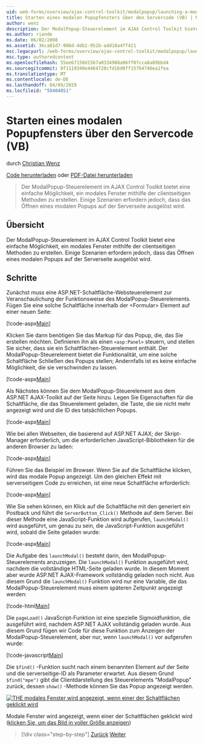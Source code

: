 ```yaml
---
uid: web-forms/overview/ajax-control-toolkit/modalpopup/launching-a-modal-popup-window-from-server-code-vb
title: Starten eines modalen Popupfensters über den Servercode (VB) | Microsoft-Dokumentation
author: wenz
description: Der ModalPopup-Steuerelement im AJAX Control Toolkit bietet eine einfache Möglichkeit, ein modales Fenster mithilfe der clientseitigen Methoden zu erstellen. Einige Szenarien erfordern jedoch, t...
ms.author: riande
ms.date: 06/02/2008
ms.assetid: 36ca81d7-906d-4db2-952b-add18a4ff421
msc.legacyurl: /web-forms/overview/ajax-control-toolkit/modalpopup/launching-a-modal-popup-window-from-server-code-vb
msc.type: authoredcontent
ms.openlocfilehash: 55ee67150d1567a0334988a06ff0fcca8a89bbd4
ms.sourcegitcommit: 0f1119340e4464720cfd16d0ff15764746ea1fea
ms.translationtype: MT
ms.contentlocale: de-DE
ms.lasthandoff: 04/09/2019
ms.locfileid: "59404051"
---
```

# <a name="launching-a-modal-popup-window-from-server-code-vb"></a>Starten eines modalen Popupfensters über den Servercode (VB)

durch [Christian Wenz](https://github.com/wenz)

[Code herunterladen](http://download.microsoft.com/download/2/4/0/24052038-f942-4336-905b-b60ae56f0dd5/ModalPopup1.vb.zip) oder [PDF-Datei herunterladen](http://download.microsoft.com/download/b/6/a/b6ae89ee-df69-4c87-9bfb-ad1eb2b23373/modalpopup1VB.pdf)

> Der ModalPopup-Steuerelement im AJAX Control Toolkit bietet eine einfache Möglichkeit, ein modales Fenster mithilfe der clientseitigen Methoden zu erstellen. Einige Szenarien erfordern jedoch, dass das Öffnen eines modalen Popups auf der Serverseite ausgelöst wird.


## <a name="overview"></a>Übersicht

Der ModalPopup-Steuerelement im AJAX Control Toolkit bietet eine einfache Möglichkeit, ein modales Fenster mithilfe der clientseitigen Methoden zu erstellen. Einige Szenarien erfordern jedoch, dass das Öffnen eines modalen Popups auf der Serverseite ausgelöst wird.

## <a name="steps"></a>Schritte

Zunächst muss eine ASP.NET-Schaltfläche-Websteuerelement zur Veranschaulichung der Funktionsweise des ModalPopup-Steuerelements. Fügen Sie eine solche Schaltfläche innerhalb der &lt;Formular&gt; Element auf einer neuen Seite:

[!code-aspx[Main](launching-a-modal-popup-window-from-server-code-vb/samples/sample1.aspx)]

Klicken Sie dann benötigen Sie das Markup für das Popup, die, das Sie erstellen möchten. Definieren ihn als einen `<asp:Panel>` steuern, und stellen Sie sicher, dass sie ein Schaltflächen-Steuerelement enthält. Der ModalPopup-Steuerelement bietet die Funktionalität, um eine solche Schaltfläche Schließen des Popups stellen; Andernfalls ist es keine einfache Möglichkeit, die sie verschwinden zu lassen.

[!code-aspx[Main](launching-a-modal-popup-window-from-server-code-vb/samples/sample2.aspx)]

Als Nächstes können Sie dem ModalPopup-Steuerelement aus dem ASP.NET AJAX-Toolkit auf der Seite hinzu. Legen Sie Eigenschaften für die Schaltfläche, die das Steuerelement geladen, die Taste, die sie nicht mehr angezeigt wird und die ID des tatsächlichen Popups.

[!code-aspx[Main](launching-a-modal-popup-window-from-server-code-vb/samples/sample3.aspx)]

Wie bei allen Webseiten, die basierend auf ASP.NET AJAX; der Skript-Manager erforderlich, um die erforderlichen JavaScript-Bibliotheken für die anderen Browser zu laden:

[!code-aspx[Main](launching-a-modal-popup-window-from-server-code-vb/samples/sample4.aspx)]

Führen Sie das Beispiel im Browser. Wenn Sie auf die Schaltfläche klicken, wird das modale Popup angezeigt. Um den gleichen Effekt mit serverseitigem Code zu erreichen, ist eine neue Schaltfläche erforderlich:

[!code-aspx[Main](launching-a-modal-popup-window-from-server-code-vb/samples/sample5.aspx)]

Wie Sie sehen können, ein Klick auf die Schaltfläche mit den generiert ein Postback und führt die `ServerButton_Click()` Methode auf dem Server. Bei dieser Methode eine JavaScript-Funktion wird aufgerufen, `launchModal()` wird ausgeführt, um genau zu sein, die JavaScript-Funktion ausgeführt wird, sobald die Seite geladen wurde:

[!code-aspx[Main](launching-a-modal-popup-window-from-server-code-vb/samples/sample6.aspx)]

Die Aufgabe des `launchModal()` besteht darin, den ModalPopup-Steuerelements anzuzeigen. Die `launchModal()` Funktion ausgeführt wird, nachdem die vollständige HTML-Seite geladen wurde. In diesem Moment aber wurde ASP.NET AJAX-Framework vollständig geladen noch nicht. Aus diesem Grund die `launchModal()` Funktion wird nur eine Variable, die das ModalPopup-Steuerelement muss einem späteren Zeitpunkt angezeigt werden:

[!code-html[Main](launching-a-modal-popup-window-from-server-code-vb/samples/sample7.html)]

Die `pageLoad()` JavaScript-Funktion ist eine spezielle Sigmoidfunktion, die ausgeführt wird, nachdem ASP.NET AJAX vollständig geladen wurde. Aus diesem Grund fügen wir Code für diese Funktion zum Anzeigen der ModalPopup-Steuerelement, aber nur, wenn `launchModal()` vor aufgerufen wurde:

[!code-javascript[Main](launching-a-modal-popup-window-from-server-code-vb/samples/sample8.js)]

Die `$find()` -Funktion sucht nach einem benannten Element auf der Seite und die serverseitige-ID als Parameter erwartet. Aus diesem Grund `$find("mpe")` gibt die Clientdarstellung des Steuerelements "ModalPopup" zurück, dessen `show()` -Methode können Sie das Popup angezeigt werden.


[![THE modales Fenster wird angezeigt, wenn einer der Schaltflächen geklickt wird](launching-a-modal-popup-window-from-server-code-vb/_static/image2.png)](launching-a-modal-popup-window-from-server-code-vb/_static/image1.png)

Modale Fenster wird angezeigt, wenn einer der Schaltflächen geklickt wird ([klicken Sie, um das Bild in voller Größe anzeigen](launching-a-modal-popup-window-from-server-code-vb/_static/image3.png))

> [!div class="step-by-step"]
> [Zurück](positioning-a-modalpopup-cs.md)
> [Weiter](using-modalpopup-with-a-repeater-control-vb.md)
